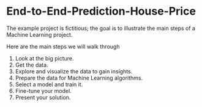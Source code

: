 # End-to-End-Prediction-House-Price

The example
project is fictitious; the goal is to illustrate the main steps of a Machine
Learning project. 

Here are the main steps we will walk through

  1. Look at the big picture.
  2. Get the data.
  3. Explore and visualize the data to gain insights.
  4. Prepare the data for Machine Learning algorithms.
  5. Select a model and train it.
  6. Fine-tune your model.
  7. Present your solution.
